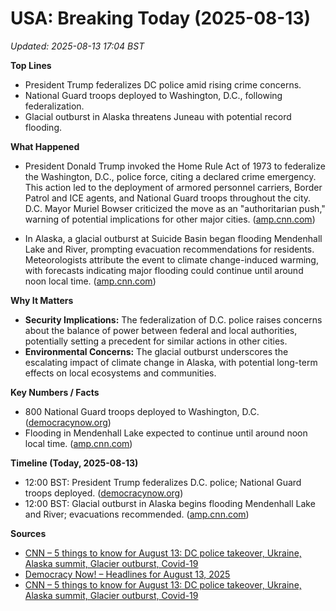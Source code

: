 # USA: Breaking Today (2025-08-13)
_Updated: 2025-08-13 17:04 BST_

**Top Lines**
- President Trump federalizes DC police amid rising crime concerns.
- National Guard troops deployed to Washington, D.C., following federalization.
- Glacial outburst in Alaska threatens Juneau with potential record flooding.

**What Happened**
- President Donald Trump invoked the Home Rule Act of 1973 to federalize the Washington, D.C., police force, citing a declared crime emergency. This action led to the deployment of armored personnel carriers, Border Patrol and ICE agents, and National Guard troops throughout the city. D.C. Mayor Muriel Bowser criticized the move as an "authoritarian push," warning of potential implications for other major cities. ([amp.cnn.com](https://amp.cnn.com/cnn/2025/08/13/us/5-things-to-know-for-august-13-dc-police-takeover-ukraine-alaska-summit-glacier-outburst-covid-19?utm_source=openai))

- In Alaska, a glacial outburst at Suicide Basin began flooding Mendenhall Lake and River, prompting evacuation recommendations for residents. Meteorologists attribute the event to climate change-induced warming, with forecasts indicating major flooding could continue until around noon local time. ([amp.cnn.com](https://amp.cnn.com/cnn/2025/08/13/us/5-things-to-know-for-august-13-dc-police-takeover-ukraine-alaska-summit-glacier-outburst-covid-19?utm_source=openai))

**Why It Matters**
- **Security Implications:** The federalization of D.C. police raises concerns about the balance of power between federal and local authorities, potentially setting a precedent for similar actions in other cities.
- **Environmental Concerns:** The glacial outburst underscores the escalating impact of climate change in Alaska, with potential long-term effects on local ecosystems and communities.

**Key Numbers / Facts**
- 800 National Guard troops deployed to Washington, D.C. ([democracynow.org](https://www.democracynow.org/2025/8/13/headlines?utm_source=openai))
- Flooding in Mendenhall Lake expected to continue until around noon local time. ([amp.cnn.com](https://amp.cnn.com/cnn/2025/08/13/us/5-things-to-know-for-august-13-dc-police-takeover-ukraine-alaska-summit-glacier-outburst-covid-19?utm_source=openai))

**Timeline (Today, 2025-08-13)**
- 12:00 BST: President Trump federalizes D.C. police; National Guard troops deployed. ([democracynow.org](https://www.democracynow.org/2025/8/13/headlines?utm_source=openai))
- 12:00 BST: Glacial outburst in Alaska begins flooding Mendenhall Lake and River; evacuations recommended. ([amp.cnn.com](https://amp.cnn.com/cnn/2025/08/13/us/5-things-to-know-for-august-13-dc-police-takeover-ukraine-alaska-summit-glacier-outburst-covid-19?utm_source=openai))

**Sources**
- [CNN – 5 things to know for August 13: DC police takeover, Ukraine, Alaska summit, Glacier outburst, Covid-19](https://keyt.com/news/2025/08/13/5-things-to-know-for-august-13-dc-police-takeover-ukraine-alaska-summit-glacier-outburst-covid-19/)
- [Democracy Now! – Headlines for August 13, 2025](https://www.democracynow.org/2025/8/13/headlines)
- [CNN – 5 things to know for August 13: DC police takeover, Ukraine, Alaska summit, Glacier outburst, Covid-19](https://amp.cnn.com/cnn/2025/08/13/us/5-things-to-know-for-august-13-dc-police-takeover-ukraine-alaska-summit-glacier-outburst-covid-19) 